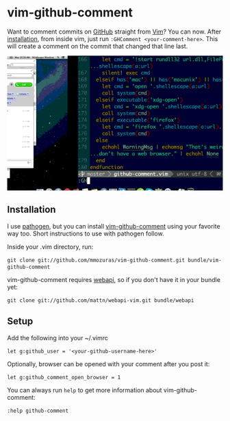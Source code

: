 # vim-github-comment

Want to comment commits on [GitHub] straight from [Vim]? You can now. After [installation](#installation), from inside vim, just run `:GHComment <your-comment-here>`. This will create a comment on the commit that changed that line last.

![vim-github-comment demo](/doc/vim-github-comment.gif "")

## Installation

I use [pathogen], but you can install [vim-github-comment] using your favorite way too. Short instructions to use with pathogen follow.

Inside your .vim directory, run:

    git clone git://github.com/mmozuras/vim-github-comment.git bundle/vim-github-comment

vim-github-comment requires [webapi], so if you don't have it in your bundle yet:

    git clone git://github.com/mattn/webapi-vim.git bundle/webapi

## Setup

Add the following into your ~/.vimrc

    let g:github_user = '<your-github-username-here>'

Optionally, browser can be opened with your comment after you post it:

    let g:github_comment_open_browser = 1

You can always run `help` to get more information about vim-github-comment:

    :help github-comment

[vim-github-comment]://github.com/mmozuras/vim-github-comment
[webapi]://github.com/mattn/webapi-vim
[pathogen]://github.com/tpope/vim-pathogen
[Vim]:http://www.vim.org
[GitHub]://github.com
